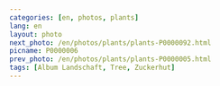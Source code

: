 ```yaml
---
categories: [en, photos, plants]
lang: en
layout: photo
next_photo: /en/photos/plants/plants-P0000092.html
picname: P0000006
prev_photo: /en/photos/plants/plants-P0000005.html
tags: [Album Landschaft, Tree, Zuckerhut]
---
```

